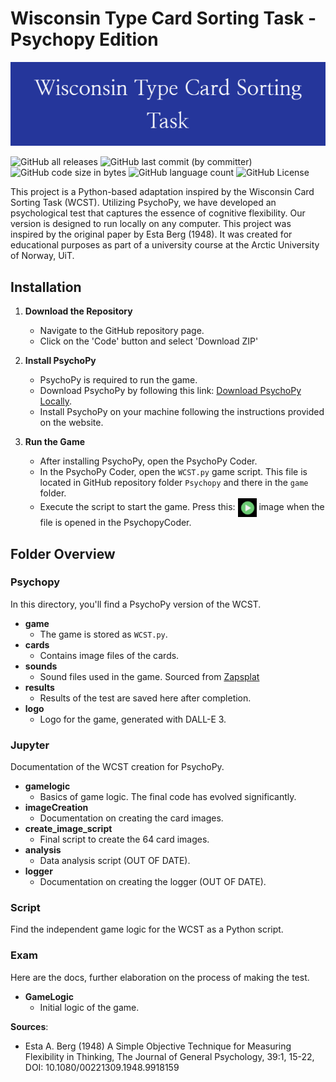 # Wisconsin Type Card Sorting Task - Psychopy Edition

![logo](img/logo.png)

![GitHub all releases](https://img.shields.io/github/downloads/keijumies/WCST/total) ![GitHub last commit (by committer)](https://img.shields.io/github/last-commit/Keijumies/WCST) ![GitHub code size in bytes](https://img.shields.io/github/languages/code-size/Keijumies/WCST) ![GitHub language count](https://img.shields.io/github/languages/count/Keijumies/WCST) ![GitHub License](https://img.shields.io/github/license/Keijumies/WCST)







This project is a Python-based adaptation inspired by the Wisconsin Card Sorting Task (WCST). Utilizing PsychoPy, we have developed an psychological test that captures the essence of cognitive flexibility. Our version is designed to run locally on any computer. This project was inspired by the original paper by Esta Berg (1948). It was created for educational purposes as part of a university course at the Arctic University of Norway, UiT.

## Installation

1. **Download the Repository**
   - Navigate to the GitHub repository page.
   - Click on the 'Code' button and select 'Download ZIP'

2. **Install PsychoPy**
   - PsychoPy is required to run the game.
   - Download PsychoPy by following this link: [Download PsychoPy Locally](https://www.psychopy.org/download.html).
   - Install PsychoPy on your machine following the instructions provided on the website.

3. **Run the Game**
   - After installing PsychoPy, open the PsychoPy Coder.
   - In the PsychoPy Coder, open the `WCST.py` game script. This file is located in GitHub repository folder `Psychopy` and there in the `game` folder.
   - Execute the script to start the game. <span>Press this: <img src="img/img.png" alt="logo" style="height:30px; vertical-align:middle;"/> image when the file is opened in the PsychopyCoder.</span>



## Folder Overview

### Psychopy
In this directory, you'll find a PsychoPy version of the WCST.

- **game**
  - The game is stored as `WCST.py`.
- **cards**
  - Contains image files of the cards.
- **sounds**
  - Sound files used in the game. Sourced from [Zapsplat](https://www.zapsplat.com/)
- **results**
  - Results of the test are saved here after completion.
- **logo**
  - Logo for the game, generated with DALL-E 3.

### Jupyter
Documentation of the WCST creation for PsychoPy.

- **gamelogic**
  - Basics of game logic. The final code has evolved significantly.
- **imageCreation**
  - Documentation on creating the card images.
- **create_image_script**
  - Final script to create the 64 card images.
- **analysis**
  - Data analysis script (OUT OF DATE).
- **logger**
  - Documentation on creating the logger (OUT OF DATE).

### Script
Find the independent game logic for the WCST as a Python script.

### Exam
Here are the docs, further elaboration on the process of making the test.

- **GameLogic**
  - Initial logic of the game.

**Sources**:
- Esta A. Berg (1948) A Simple Objective Technique for Measuring Flexibility in Thinking, The Journal of General Psychology, 39:1, 15-22, DOI: 10.1080/00221309.1948.9918159


